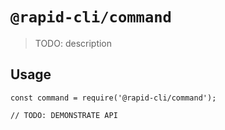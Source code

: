 # `@rapid-cli/command`

> TODO: description

## Usage

```
const command = require('@rapid-cli/command');

// TODO: DEMONSTRATE API
```
